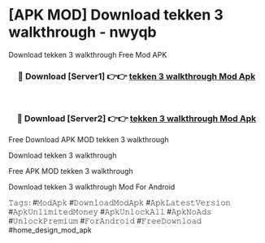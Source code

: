 # [APK MOD] Download  tekken 3 walkthrough - nwyqb
Download tekken 3 walkthrough Free Mod APK

<div align="center">
<h3>🔴 Download [Server1] 👉👉 <a href="https://apk-comot.site?title=tekken_3_walkthrough">tekken 3 walkthrough Mod Apk</a></h3><br>

<h3>🔴 Download [Server2] 👉👉 <a href="https://apk-comot.site?title=tekken_3_walkthrough">tekken 3 walkthrough Mod Apk</a></h3>
</div>


Free Download APK MOD tekken 3 walkthrough

Download tekken 3 walkthrough 

Free APK MOD tekken 3 walkthrough 

Download tekken 3 walkthrough Mod For Android

𝚃𝚊𝚐𝚜: #𝙼𝚘𝚍𝙰𝚙𝚔 #𝙳𝚘𝚠𝚗𝚕𝚘𝚊𝚍𝙼𝚘𝚍𝙰𝚙𝚔 #𝙰𝚙𝚔𝙻𝚊𝚝𝚎𝚜𝚝𝚅𝚎𝚛𝚜𝚒𝚘𝚗 #𝙰𝚙𝚔𝚄𝚗𝚕𝚒𝚖𝚒𝚝𝚎𝚍𝙼𝚘𝚗𝚎𝚢 #𝙰𝚙𝚔𝚄𝚗𝚕𝚘𝚌𝚔𝙰𝚕𝚕 #𝙰𝚙𝚔𝙽𝚘𝙰𝚍𝚜 #𝚄𝚗𝚕𝚘𝚌𝚔𝙿𝚛𝚎𝚖𝚒𝚞𝚖 #𝙵𝚘𝚛𝙰𝚗𝚍𝚛𝚘𝚒𝚍 #𝙵𝚛𝚎𝚎𝙳𝚘𝚠𝚗𝚕𝚘𝚊𝚍 #home_design_mod_apk